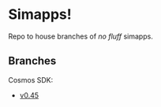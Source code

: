 # Simapps!

Repo to house branches of *no fluff* simapps.

## Branches

Cosmos SDK:

- [v0.45](https://github.com/boojamya/cosmos-simds/tree/sdk-v0.45) 